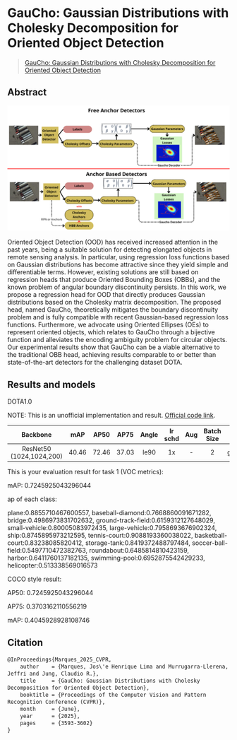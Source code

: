 # GauCho: Gaussian Distributions with Cholesky Decomposition for Oriented Object Detection

> [GauCho: Gaussian Distributions with Cholesky Decomposition for Oriented Object Detection](https://openaccess.thecvf.com/content/CVPR2025/html/Marques_GauCho_Gaussian_Distributions_with_Cholesky_Decomposition_for_Oriented_Object_Detection_CVPR_2025_paper.html)

<!-- [ALGORITHM] -->

## Abstract

<div align=center>
<img src="https://github.com/jhlmarques/GauCho/blob/main/images/concept_gaucho.png" width="800"/>
</div>

Oriented Object Detection (OOD) has received increased attention in the past years, being a suitable solution for detecting elongated objects in remote sensing analysis. In particular, using regression loss functions based on Gaussian distributions has become attractive since they yield simple and differentiable terms. However, existing solutions are still based on regression heads that produce Oriented Bounding Boxes (OBBs), and the known problem of angular boundary discontinuity persists. In this work, we propose a regression head for OOD that directly produces Gaussian distributions based on the Cholesky matrix decomposition. The proposed head, named GauCho, theoretically mitigates the boundary discontinuity problem and is fully compatible with recent Gaussian-based regression loss functions. Furthermore, we advocate using Oriented Ellipses (OEs) to represent oriented objects, which relates to GauCho through a bijective function and alleviates the encoding ambiguity problem for circular objects. Our experimental results show that GauCho can be a viable alternative to the traditional OBB head, achieving results comparable to or better than state-of-the-art detectors for the challenging dataset DOTA.

## Results and models

DOTA1.0

NOTE: This is an unofficial implementation and result. [Official code link](https://github.com/jhlmarques/GauCho).

|         Backbone         |  mAP  | AP50 | AP75 | Angle | lr schd |  Aug | Batch Size |                                                    Configs                                                     |                                                                                                                                                                              Download                                                                                                                                                                              |
| :----------------------: | :---: | :---: | :-----: | :------: | :------------: | :-: | :--------: | :------------------------------------------------------------------------------------------------------------: | :----------------------------------------------------------------------------------------------------------------------------------------------------------------------------------------------------------------------------------------------------------------------------------------------------------------------------------------------------------------: |
| ResNet50 (1024,1024,200) | 40.46 | 72.46  |   37.03    |   le90   |      1x      |  -  |     2      | [gaussian_fcos_r50_fpn_gaucho_probiou_1x_dota_le90](./configs/gaussian_fcos_r50_fpn_gaucho_probiou_1x_dota_le90.py) | [model](https://www.modelscope.cn/models/wokaikaixinxin/ai4rs/files) \| [log](https://www.modelscope.cn/models/wokaikaixinxin/ai4rs/files) |

This is your evaluation result for task 1 (VOC metrics):

mAP: 0.7245925043296044

ap of each class: 

plane:0.8855710467600557, baseball-diamond:0.7668860091671282, bridge:0.4986973831702632, ground-track-field:0.6159312127648029, small-vehicle:0.80005083972435, large-vehicle:0.7958693676902324, ship:0.8745895973212595, tennis-court:0.9088193360038022, basketball-court:0.83238085820412, storage-tank:0.8419372488797484, soccer-ball-field:0.5497710472382763, roundabout:0.6485814810423159, harbor:0.6411760137182135, swimming-pool:0.6952875542429233, helicopter:0.513338569016573

COCO style result:

AP50: 0.7245925043296044

AP75: 0.3703162110556219

mAP: 0.4045928928108746


## Citation

```
@InProceedings{Marques_2025_CVPR,
    author    = {Marques, Jos\'e Henrique Lima and Murrugarra-Llerena, Jeffri and Jung, Claudio R.},
    title     = {GauCho: Gaussian Distributions with Cholesky Decomposition for Oriented Object Detection},
    booktitle = {Proceedings of the Computer Vision and Pattern Recognition Conference (CVPR)},
    month     = {June},
    year      = {2025},
    pages     = {3593-3602}
}
```
